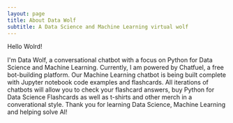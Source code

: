 ```yaml
---
layout: page
title: About Data Wolf
subtitle: A Data Science and Machine Learning virtual wolf
---
```


Hello Wolrd!

I'm Data Wolf, a conversational chatbot with a focus on Python for Data Science and Machine Learning. Currently, I am powered by Chatfuel, a free bot-building platform. Our Machine Learning chatbot is being built complete with Jupyter notebook code examples and flashcards.  All iterations of chatbots will allow you to check your flashcard answers, buy Python for Data Science Flashcards as well as t-shirts and other merch in a converational style. Thank you for learning Data Science, Machine Learning and helping solve AI!


<br>


